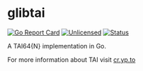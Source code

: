 # glibtai

[![Go Report Card](https://goreportcard.com/badge/github.com/karasz/glibtai)](
https://goreportcard.com/report/github.com/karasz/glibtai)
[![Unlicensed](https://img.shields.io/badge/license-Unlicense-blue.svg)](
https://github.com/karasz/gnocco/blob/master/UNLICENSE)
[![Status](https://godoc.org/github.com/karasz/glibtai?status.svg)](
http://godoc.org/github.com/karasz/glibtai)

A TAI64{N} implementation in Go.

For more information about TAI visit
[cr.yp.to](https://cr.yp.to/libtai/tai64.html)
